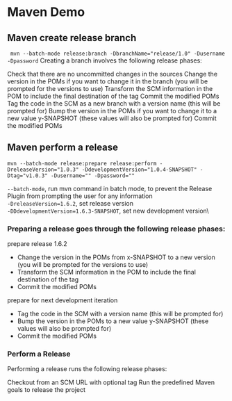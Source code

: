 # Maven Demo

## Maven create release branch
` mvn --batch-mode release:branch -DbranchName="release/1.0" -Dusername -Dpassword`
Creating a branch involves the following release phases:

Check that there are no uncommitted changes in the sources
Change the version in the POMs if you want to change it in the branch (you will be prompted for the versions to use)
Transform the SCM information in the POM to include the final destination of the tag
Commit the modified POMs
Tag the code in the SCM as a new branch with a version name (this will be prompted for)
Bump the version in the POMs if you want to change it to a new value y-SNAPSHOT (these values will also be prompted for)
Commit the modified POMs

## Maven perform a release
`mvn --batch-mode release:prepare release:perform -DreleaseVersion="1.0.3" -DdevelopmentVersion="1.0.4-SNAPSHOT" -Dtag="v1.0.3" -Dusername="" -Dpassword=""`

`--batch-mode`, run mvn command in batch mode, to prevent the Release Plugin from prompting the user for any information\
`-DreleaseVersion=1.6.2`, set release version\
`-DDdevelopmentVersion=1.6.3-SNAPSHOT`, set new development version\


### Preparing a release goes through the following release phases:

prepare release 1.6.2
- Change the version in the POMs from x-SNAPSHOT to a new version (you will be prompted for the versions to use)
- Transform the SCM information in the POM to include the final destination of the tag
- Commit the modified POMs

prepare for next development iteration
- Tag the code in the SCM with a version name (this will be prompted for)
- Bump the version in the POMs to a new value y-SNAPSHOT (these values will also be prompted for)
- Commit the modified POMs


### Perform a Release
Performing a release runs the following release phases:

Checkout from an SCM URL with optional tag
Run the predefined Maven goals to release the project 
